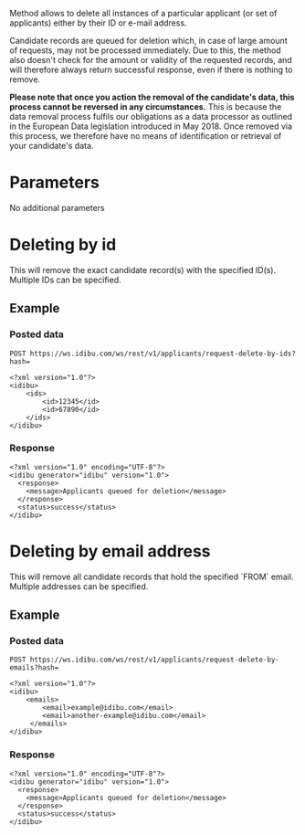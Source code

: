 <p>Method allows to delete all instances of a particular applicant (or set of applicants) either by their ID or e-mail address.</p>
<p>Candidate records are queued for deletion which, in case of large amount of requests, may not be processed immediately. Due to this, the method also doesn't check for the amount or validity of the requested records, and will therefore always return successful response, even if there is nothing to remove.</p>
<p><strong>Please note that once you action the removal of the candidate's data, this process cannot be reversed in any circumstances.</strong> This is because the data removal process fulfils our obligations as a data processor as outlined in the European Data legislation introduced in May 2018. Once removed via this process, we therefore have no means of identification or retrieval of your candidate's data.</p>
<h1>Parameters</h1>
<p>No additional parameters</p>
<h1>Deleting by id</h1>
<p>This will remove the exact candidate record(s) with the specified ID(s). Multiple IDs can be specified.</p>
<h2>Example</h2>
<h3>Posted data</h3>
<pre><code>POST https://ws.idibu.com/ws/rest/v1/applicants/request-delete-by-ids?hash=<your hash></code></pre>
<pre><code type="xml">&lt;?xml version="1.0"?&gt;
&lt;idibu&gt;
    &lt;ids&gt;
        &lt;id&gt;12345&lt;/id&gt;
        &lt;id&gt;67890&lt;/id&gt;
    &lt;/ids&gt;
&lt;/idibu&gt;
</code></pre>
<h3>Response</h3>
<pre><code type="xml">&lt;?xml version=&quot;1.0&quot; encoding=&quot;UTF-8&quot;?&gt;
&lt;idibu generator=&quot;idibu&quot; version=&quot;1.0&quot;&gt;
  &lt;response&gt;
    &lt;message&gt;Applicants queued for deletion&lt;/message&gt;
  &lt;/response&gt;
  &lt;status&gt;success&lt;/status&gt;
&lt;/idibu&gt;
</code></pre>
<h1>Deleting by email address</h1>
<p>This will remove all candidate records that hold the specified `FROM` email. Multiple addresses can be specified.</p>
<h2>Example</h2>
<h3>Posted data</h3>
<pre><code>POST https://ws.idibu.com/ws/rest/v1/applicants/request-delete-by-emails?hash=<your hash></code></pre>
<pre><code type="xml">&lt;?xml version="1.0"?&gt;
&lt;idibu&gt;
    &lt;emails&gt;
        &lt;email&gt;example@idibu.com&lt;/email&gt;
        &lt;email&gt;another-example@idibu.com&lt;/email&gt;
     &lt;/emails&gt;
&lt;/idibu&gt;
</code></pre>
<h3>Response</h3>
<pre><code type="xml">&lt;?xml version=&quot;1.0&quot; encoding=&quot;UTF-8&quot;?&gt;
&lt;idibu generator=&quot;idibu&quot; version=&quot;1.0&quot;&gt;
  &lt;response&gt;
    &lt;message&gt;Applicants queued for deletion&lt;/message&gt;
  &lt;/response&gt;
  &lt;status&gt;success&lt;/status&gt;
&lt;/idibu&gt;
</code></pre>
